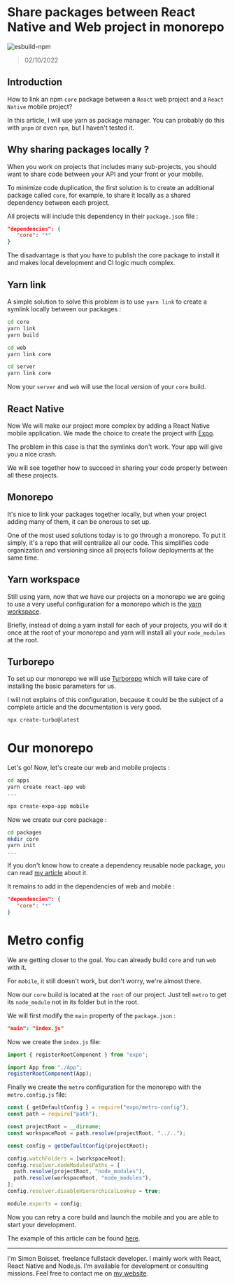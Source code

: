 # Share packages between React Native and Web project in monorepo

![esbuild-npm](https://lezo-files.s3.fr-par.scw.cloud/simon-blog/share-react-web-mobile.webp)

> 02/10/2022

## Introduction

How to link an npm `core` package between a `React` web project and a `React Native` mobile project?

In this article, I will use yarn as package manager. You can probably do this with `pnpm` or even `npm`, but I haven't tested it.

## Why sharing packages locally ?

When you work on projects that includes many sub-projects, you should want to share code between your API and your front or your mobile.

To minimize code duplication, the first solution is to create an additional package called `core`, for example, to share it locally as a shared dependency between each project.

All projects will include this dependency in their `package.json` file :

```json
"dependencies": {
   "core": "*"
}
```

The disadvantage is that you have to publish the core package to install it and makes local development and CI logic much complex.

## Yarn link

A simple solution to solve this problem is to use `yarn link` to create a symlink locally between our packages :

```sh
cd core
yarn link
yarn build

cd web
yarn link core

cd server
yarn link core
```

Now your `server` and `web` will use the local version of your `core` build.

## React Native

Now We will make our project more complex by adding a React Native mobile application. We made the choice to create the project with [Expo](https://docs.expo.dev/).

The problem in this case is that the symlinks don't work. Your app will give you a nice crash.

We will see together how to succeed in sharing your code properly between all these projects.

## Monorepo

It's nice to link your packages together locally, but when your project adding many of them, it can be onerous to set up.

One of the most used solutions today is to go through a monorepo. To put it simply, it's a repo that will centralize all our code. This simplifies code organization and versioning since all projects follow deployments at the same time.

## Yarn workspace

Still using yarn, now that we have our projects on a monorepo we are going to use a very useful configuration for a monorepo which is the [yarn workspace](https://classic.yarnpkg.com/lang/en/docs/workspaces/).

Briefly, instead of doing a yarn install for each of your projects, you will do it once at the root of your monorepo and yarn will install all your `node_modules` at the root.

## Turborepo

To set up our monorepo we will use [Turborepo](https://turborepo.org/) which will take care of installing the basic parameters for us.

I will not explains of this configuration, because it could be the subject of a complete article and the documentation is very good.

```sh
npx create-turbo@latest
```

# Our monorepo

Let's go!
Now, let's create our web and mobile projects :

```sh
cd apps
yarn create react-app web
...

npx create-expo-app mobile
```

Now we create our core package :

```sh
cd packages
mkdir core
yarn init
...
```

If you don't know how to create a dependency reusable node package, you can read [my article](https://dev.to/simonboisset/create-and-publish-npm-module-library-with-esbuild-typescript-and-react-1acn) about it.

It remains to add in the dependencies of web and mobile :

```json
"dependencies": {
   "core": "*"
}
```

# Metro config

We are getting closer to the goal.
You can already build `core` and run `web` with it.

For `mobile`, it still doesn't work, but don't worry, we're almost there.

Now our `core` build is located at the `root` of our project. Just tell `metro` to get its `node_module` not in its folder but in the root.

We will first modify the `main` property of the `package.json` :

```json
"main": "index.js"
```

Now we create the `index.js` file:

```js
import { registerRootComponent } from "expo";

import App from "./App";
registerRootComponent(App);
```

Finally we create the `metro` configuration for the monorepo with the `metro.config.js` file:

```js
const { getDefaultConfig } = require("expo/metro-config");
const path = require("path");

const projectRoot = __dirname;
const workspaceRoot = path.resolve(projectRoot, "../..");

const config = getDefaultConfig(projectRoot);

config.watchFolders = [workspaceRoot];
config.resolver.nodeModulesPaths = [
  path.resolve(projectRoot, "node_modules"),
  path.resolve(workspaceRoot, "node_modules"),
];
config.resolver.disableHierarchicalLookup = true;

module.exports = config;
```

Now you can retry a core build and launch the mobile and you are able to start your development.

The example of this article can be found [here](https://github.com/simonboisset/examples/tree/main/shared-react-native-monorepo).

---

I'm Simon Boisset, freelance fullstack developer. I mainly work with React, React Native and Node.js. I'm available for development or consulting missions. Feel free to contact me on [my website](https://simonboisset.com/).
